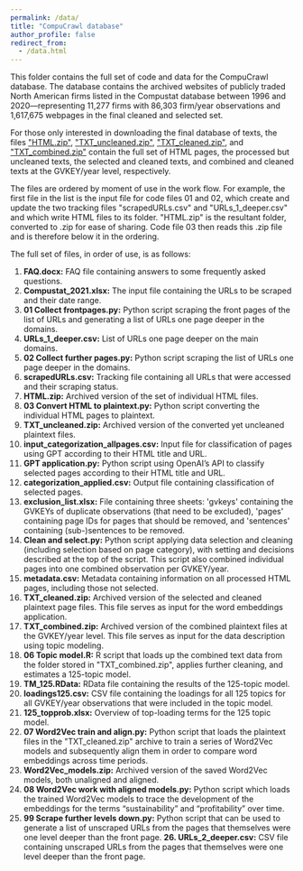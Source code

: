 ```yaml
---
permalink: /data/
title: "CompuCrawl database"
author_profile: false
redirect_from: 
  - /data.html
---
```

This folder contains the full set of code and data for the CompuCrawl database. The database contains the archived websites of publicly traded North American firms listed in the Compustat database between 1996 and 2020—representing 11,277 firms with 86,303 firm/year observations and 1,617,675 webpages in the final cleaned and selected set.

For those only interested in downloading the final database of texts, the files ["HTML.zip"](https://www.dropbox.com/scl/fi/sadofeczgvw5iqd58u4dh/HTML.zip?rlkey=zau82qcgqa0weieysqp66q4sm&dl=0), ["TXT_uncleaned.zip"](https://www.dropbox.com/scl/fi/qdjm2cie9r64vhmdsa3jv/TXT_uncleaned.zip?rlkey=19na0vi9rf2hxs2m4ga8d2lht&dl=0), ["TXT_cleaned.zip"](https://www.dropbox.com/scl/fi/vxrun4k5zprqc2zl5gj9d/TXT_cleaned.zip?rlkey=nmbh3n5p24ebs887yzri4fxu0&dl=0), and ["TXT_combined.zip"](https://www.dropbox.com/scl/fi/nyz23wc5b8zml7zyijicd/TXT_combined.zip?rlkey=tg5ywz7m0pght589xxuwj1nqp&dl=0) contain the full set of HTML pages, the processed but uncleaned texts, the selected and cleaned texts, and combined and cleaned texts at the GVKEY/year level, respectively.

The files are ordered by moment of use in the work flow. For example, the first file in the list is the input file for code files 01 and 02, which create and update the two tracking files "scrapedURLs.csv" and "URLs_1_deeper.csv" and which write HTML files to its folder. "HTML.zip" is the resultant folder, converted to .zip for ease of sharing. Code file 03 then reads this .zip file and is therefore below it in the ordering.

The full set of files, in order of use, is as follows:
1. **FAQ.docx:** FAQ file containing answers to some frequently asked questions.
2. **Compustat_2021.xlsx:** The input file containing the URLs to be scraped and their date range.
3. **01 Collect frontpages.py:** Python script scraping the front pages of the list of URLs and generating a list of URLs one page deeper in the domains.
4. **URLs_1_deeper.csv:** List of URLs one page deeper on the main domains.
5. **02 Collect further pages.py:** Python script scraping the list of URLs one page deeper in the domains.
6. **scrapedURLs.csv:** Tracking file containing all URLs that were accessed and their scraping status.
7. **HTML.zip:** Archived version of the set of individual HTML files.
8. **03 Convert HTML to plaintext.py:** Python script converting the individual HTML pages to plaintext.
9. **TXT_uncleaned.zip:** Archived version of the converted yet uncleaned plaintext files.
10. **input_categorization_allpages.csv:** Input file for classification of pages using GPT according to their HTML title and URL.
11. **GPT application.py:** Python script using OpenAI’s API to classify selected pages according to their HTML title and URL.
12. **categorization_applied.csv:** Output file containing classification of selected pages.
13. **exclusion_list.xlsx:** File containing three sheets: 'gvkeys' containing the GVKEYs of duplicate observations (that need to be excluded), 'pages' containing page IDs for pages that should be removed, and 'sentences' containing (sub-)sentences to be removed.
14. **Clean and select.py:** Python script applying data selection and cleaning (including selection based on page category), with setting and decisions described at the top of the script. This script also combined individual pages into one combined observation per GVKEY/year.
15. **metadata.csv:** Metadata containing information on all processed HTML pages, including those not selected.
16. **TXT_cleaned.zip:** Archived version of the selected and cleaned plaintext page files. This file serves as input for the word embeddings application.
17. **TXT_combined.zip:** Archived version of the combined plaintext files at the GVKEY/year level. This file serves as input for the data description using topic modeling.
18. **06 Topic model.R:** R script that loads up the combined text data from the folder stored in "TXT_combined.zip", applies further cleaning, and estimates a 125-topic model.
19. **TM_125.RData:** RData file containing the results of the 125-topic model.
20. **loadings125.csv:** CSV file containing the loadings for all 125 topics for all GVKEY/year observations that were included in the topic model.
21. **125_topprob.xlsx:** Overview of top-loading terms for the 125 topic model.
22. **07 Word2Vec train and align.py:** Python script that loads the plaintext files in the "TXT_cleaned.zip" archive to train a series of Word2Vec models and subsequently align them in order to compare word embeddings across time periods.
23. **Word2Vec_models.zip:** Archived version of the saved Word2Vec models, both unaligned and aligned.
24. **08 Word2Vec work with aligned models.py:** Python script which loads the trained Word2Vec models to trace the development of the embeddings for the terms “sustainability” and “profitability” over time.
25. **99 Scrape further levels down.py:** Python script that can be used to generate a list of unscraped URLs from the pages that themselves were one level deeper than the front page.
**26. URLs_2_deeper.csv:** CSV file containing unscraped URLs from the pages that themselves were one level deeper than the front page.
